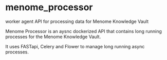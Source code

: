 # menome_processor
worker agent API for processing data for Menome Knowledge Vault

Menome Processor is an aysnc dockerized API that contains long running processes for the Menome Knowledge Vault. 

It uses FASTapi, Celery and Flower to manage long running async processes.